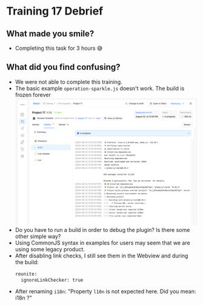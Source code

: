 # Training 17 Debrief

## What made you smile?

- Completing this task for 3 hours 😅

## What did you find confusing?

- We were not able to complete this training.
- The basic example `operation-sparkle.js` doesn't work. The build is frozen forever ![build.png](./build.png)
- Do you have to run a build in order to debug the plugin? Is there some other simple way?
- Using CommonJS syntax in examples for users may seem that we are using some legacy product.
- After disabling link checks, I still see them in the Webview and during the build:
  ```
  reunite:
    ignoreLinkChecker: true
  ```
- After renaming `i18n`: "Property `l10n` is not expected here. Did you mean: i18n ?"
